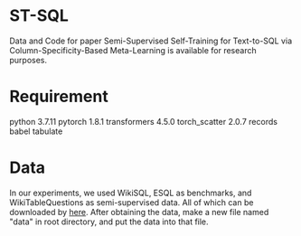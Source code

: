 # ST-SQL
Data and Code for paper Semi-Supervised Self-Training for Text-to-SQL via Column-Specificity-Based Meta-Learning is available for research purposes.

# Requirement
python 3.7.11
pytorch 1.8.1
transformers 4.5.0
torch_scatter 2.0.7
records
babel
tabulate

# Data
In our experiments, we used WikiSQL, ESQL as benchmarks, and WikiTableQuestions as semi-supervised data. All of which can be downloaded by [here](https://drive.google.com/drive/folders/1nnN2Yph_FGxisPo4_SwkWQ4YO8E69-AX?usp=sharing). After obtaining the data, make a new file named "data" in root directory, and put the data into that file.


